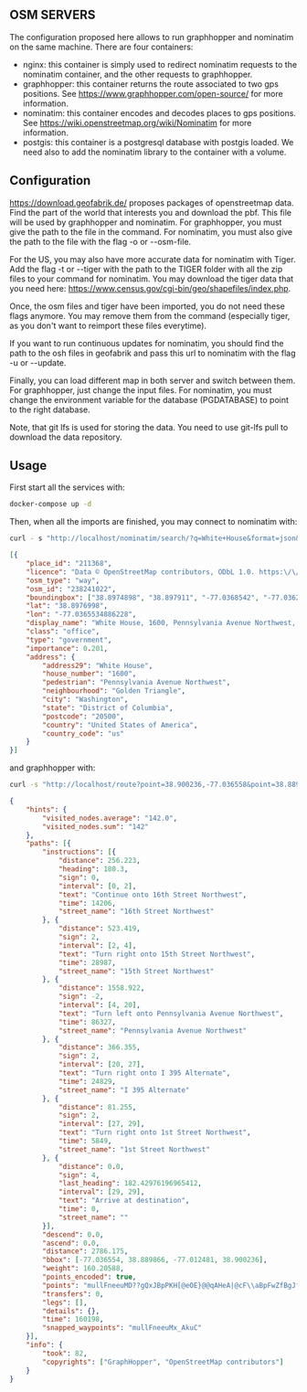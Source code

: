 OSM SERVERS
---------------------
The configuration proposed here allows to run graphhopper and nominatim on the same machine. There are four containers:
- nginx: this container is simply used to redirect nominatim requests to the nominatim container, and the other requests to graphhopper.
- graphhopper: this container returns the route associated to two gps positions. See https://www.graphhopper.com/open-source/ for more information.
- nominatim: this container encodes and decodes places to gps positions. See https://wiki.openstreetmap.org/wiki/Nominatim for more information.
- postgis: this container is a postgresql database with postgis loaded. We need also to add the nominatim library to the container with a volume.

Configuration
--------------------
https://download.geofabrik.de/ proposes packages of openstreetmap data. Find the part of the world that interests you and download the pbf. This file will be used by graphhopper and nominatim.
For graphhopper, you must give the path to the file in the command.
For nominatim, you must also give the path to the file with the flag -o or --osm-file.

For the US, you may also have more accurate data for nominatim with Tiger.
Add the flag -t or --tiger with the path to the TIGER folder with all the zip files to your command for nominatim.
You may download the tiger data that you need here: https://www.census.gov/cgi-bin/geo/shapefiles/index.php.

Once, the osm files and tiger have been imported, you do not need these flags anymore.
You may remove them from the command (especially tiger, as you don't want to reimport these files everytime).

If you want to run continuous updates for nominatim, you should find the path to the osh files in geofabrik and pass this url to nominatim with the flag -u or --update.

Finally, you can load different map in both server and switch between them.
For graphhopper, just change the input files. For nominatim, you must change the environment variable for the database (PGDATABASE) to point to the right database.

Note, that git lfs is used for storing the data. You need to use git-lfs pull to download the data repository.

Usage
-------------------
First start all the services with:
```bash
docker-compose up -d
```

Then, when all the imports are finished, you may connect to nominatim with:
```bash
curl - s "http://localhost/nominatim/search/?q=White+House&format=json&addressdetails=1&limit=1"
```
```json
[{
    "place_id": "211368",
    "licence": "Data © OpenStreetMap contributors, ODbL 1.0. https:\/\/www.openstreetmap.org\/copyright",
    "osm_type": "way",
    "osm_id": "238241022",
    "boundingbox": ["38.8974898", "38.897911", "-77.0368542", "-77.0362526"],
    "lat": "38.8976998",
    "lon": "-77.0365534886228",
    "display_name": "White House, 1600, Pennsylvania Avenue Northwest, Golden Triangle, Washington, District of Columbia, 20500, United States of America",
    "class": "office",
    "type": "government",
    "importance": 0.201,
    "address": {
        "address29": "White House",
        "house_number": "1600",
        "pedestrian": "Pennsylvania Avenue Northwest",
        "neighbourhood": "Golden Triangle",
        "city": "Washington",
        "state": "District of Columbia",
        "postcode": "20500",
        "country": "United States of America",
        "country_code": "us"
    }
}]
```

and graphhopper with:
```bash
curl -s "http://localhost/route?point=38.900236,-77.036558&point=38.889866,-77.012499"
```
```json
{
    "hints": {
        "visited_nodes.average": "142.0",
        "visited_nodes.sum": "142"
    },
    "paths": [{
        "instructions": [{
            "distance": 256.223,
            "heading": 180.3,
            "sign": 0,
            "interval": [0, 2],
            "text": "Continue onto 16th Street Northwest",
            "time": 14206,
            "street_name": "16th Street Northwest"
        }, {
            "distance": 523.419,
            "sign": 2,
            "interval": [2, 4],
            "text": "Turn right onto 15th Street Northwest",
            "time": 28987,
            "street_name": "15th Street Northwest"
        }, {
            "distance": 1558.922,
            "sign": -2,
            "interval": [4, 20],
            "text": "Turn left onto Pennsylvania Avenue Northwest",
            "time": 86327,
            "street_name": "Pennsylvania Avenue Northwest"
        }, {
            "distance": 366.355,
            "sign": 2,
            "interval": [20, 27],
            "text": "Turn right onto I 395 Alternate",
            "time": 24829,
            "street_name": "I 395 Alternate"
        }, {
            "distance": 81.255,
            "sign": 2,
            "interval": [27, 29],
            "text": "Turn right onto 1st Street Northwest",
            "time": 5849,
            "street_name": "1st Street Northwest"
        }, {
            "distance": 0.0,
            "sign": 4,
            "last_heading": 182.42976196965412,
            "interval": [29, 29],
            "text": "Arrive at destination",
            "time": 0,
            "street_name": ""
        }],
        "descend": 0.0,
        "ascend": 0.0,
        "distance": 2786.175,
        "bbox": [-77.036554, 38.889866, -77.012481, 38.900236],
        "weight": 160.20588,
        "points_encoded": true,
        "points": "mullFneeuMD??gQxJBpPKH[@eOE}@@qAHeA|@cF\\aBpFwZfBgJfDkRPq@t@wDB[@]f@uCFg@L?L{@z@}ELaAfBuJPi@FMfBGh@@",
        "transfers": 0,
        "legs": [],
        "details": {},
        "time": 160198,
        "snapped_waypoints": "mullFneeuMx_AkuC"
    }],
    "info": {
        "took": 82,
        "copyrights": ["GraphHopper", "OpenStreetMap contributors"]
    }
}
```
